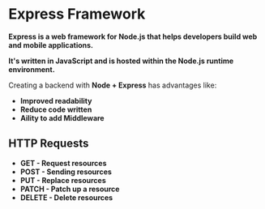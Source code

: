 # Express Framework

**Express is a web framework for Node.js that helps developers build web and mobile applications.** 

**It's written in JavaScript and is hosted within the Node.js runtime environment.**

Creating a backend with **Node + Express** has advantages like:
- **Improved readability**
- **Reduce code written**
- **Aility to add Middleware**

## HTTP Requests
- **GET - Request resources**
- **POST - Sending resources**
- **PUT - Replace resources**
- **PATCH - Patch up a resource**
- **DELETE - Delete resources**